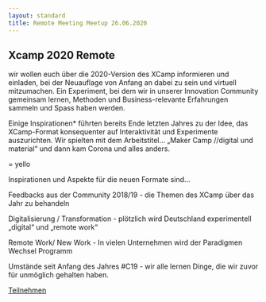 ```yaml
---
layout: standard
title: Remote Meeting Meetup 26.06.2020
---
```

## Xcamp 2020 Remote

wir wollen euch über die 2020-Version des XCamp informieren und einladen, bei der Neuauflage von Anfang an dabei zu sein und virtuell mitzumachen. Ein Experiment, bei dem wir in unserer Innovation Community gemeinsam lernen, Methoden und Business-relevante Erfahrungen sammeln und Spass haben werden.

Einige Inspirationen* führten bereits Ende letzten Jahres zu der Idee, das XCamp-Format konsequenter auf Interaktivität und Experimente auszurichten. Wir spielten mit dem Arbeitstitel… „Maker Camp //digital und material“ und dann kam Corona und alles anders.

= yello 

Inspirationen und Aspekte für die neuen Formate sind…

Feedbacks aus der Community 2018/19 - die Themen des XCamp über das Jahr zu behandeln

Digitalisierung / Transformation - plötzlich wird Deutschland experimentell „digital“ und „remote work“

Remote Work/ New Work - In vielen Unternehmen wird der Paradigmen Wechsel Programm

Umstände seit Anfang des Jahres #C19 - wir alle lernen Dinge, die wir zuvor für unmöglich gehalten haben.


[Teilnehmen](tickets/2020-06-26-remote-meetings)
